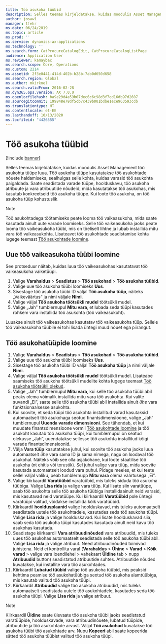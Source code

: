 ```yaml
---
title: Töö asukoha tüübid
description: Selles teemas kirjeldatakse, kuidas moodulis Asset Management töö asukohta tüüpe luua.
author: josaw1
manager: tfehr
ms.date: 06/24/2019
ms.topic: article
ms.prod: ''
ms.service: dynamics-ax-applications
ms.technology: ''
ms.search.form: CatProcureCatalogEdit, CatProcureCatalogListPage
audience: Application User
ms.reviewer: kamaybac
ms.search.scope: Core, Operations
ms.custom: 2214
ms.assetid: 2f3e0441-414d-402b-b28b-7ab0d650d658
ms.search.region: Global
ms.author: mkirknel
ms.search.validFrom: 2016-02-28
ms.dyn365.ops.version: AX 7.0.0
ms.openlocfilehash: ba9e29d4a59b07dec6c6c98d3f7cd16db97d2607
ms.sourcegitcommit: 199848e78df5cb7c439b001bdbe1ece963593cdb
ms.translationtype: HT
ms.contentlocale: et-EE
ms.lasthandoff: 10/13/2020
ms.locfileid: "4426555"
---
```

# <a name="functional-location-types"></a>Töö asukoha tüübid

[!include [banner](../../includes/banner.md)]

 

Selles teemas kirjeldatakse, kuidas moodulis Asset Management töö asukohta tüüpe luua. Töö asukoha tüüpe kasutatakse töö asukohtade nõuete haldamiseks, sealhulgas selle kohta, kuidas varasid töö asukohta paigaldada. Saate seadistada varade tüüpe, hoolduskavu, töö asukoha atribuute ja vara atribuutide nõudeid, mida kasutatakse töö asukohas, mis kasutab konkreetseid töö asukoha tüüpe. Kui loote töö asukoha, on töö asukoha tüüp kohustuslik.

>[!NOTE] 
>Töö asukohtadega töötamiseks peate looma töö vaikeasukoha, mida saate kasutada ainult uute varade loomiseks. Selle töö vaikeasukoha jaoks peate looma töö vaikeasukoha tüübi, mis on tõeliselt lihtne ja lubab installida mitu vara töö vaikeasukohta. Lisateavet töö asukohtade seadistamise kohta lugege teemast [Töö asukohtade loomine](../functional-locations/create-functional-locations.md).

## <a name="create-a-default-functional-location-type"></a>Uue töö vaikeasukoha tüübi loomine

See protseduur näitab, kuidas luua töö vaikeasukohas kasutatavat töö vaikeasukoha vaiketüüpi.

1. Valige **Varahaldus** > **Seadistus** > **Töö asukohad** > **Töö asukoha tüübid**.
2. Valige uue töö asukoha tüübi loomiseks **Uus**.
3. Sisestage töö asukoha tüübi ID väljal **Töö asukoha tüüp**, näiteks „Vaikeväärtus” ja nimi väljale **Nimi**.
4. Valige väljal **Töö asukoha töötsükli mudel** töötsükli mudel.
5. Valige „Jah" tumblernupul **Mitu vara**, et lubada seda tüüpi kasutades rohkem vara installida töö asukohta (töö vaikeasukoht).

Luuakse ainult töö vaikeasukohas kasutatav töö vaikeasukoha tüüp. Sellele töö vaikeasukoha tüübile ei tohi lisada ühtegi muud nõuet ega piirangut.


## <a name="create-functional-location-types"></a>Töö asukohatüüpide loomine

1. Valige **Varahaldus** > **Seadistus** > **Töö asukohad** > **Töö asukoha tüübid**.
2. Valige uue töö asukoha tüübi loomiseks **Uus**.
3. Sisestage töö asukoha tüübi ID väljal **Töö asukoha tüüp** ja nimi väljale **Nimi**.
4. Valige väljal **Töö asukoha töötsükli mudel** töötsükli mudel. Lisateabe saamiseks töö asukoha töötsükli mudelite kohta lugege teemast [Töö asukoha töötsükli olekud](../setup-for-functional-locations/functional-location-stages.md).
5. Valige „Jah" tumblernupul **Mitu vara**, kui selle töö asukoha tüübi abil peaks olema võimalik installida mitu vara töö asukohta. Kui valite suvandi „Ei”, saate selle töö asukoha tüübi abil installida ainult *ühe* vara funktsionaalsesse asukohta.
6. Kui soovite, et seda tüüpi töö asukohta installitud varad kasutaksid automaatselt töö asukohaga seotud finantsdimensioone, valige „Jah” tumblernupul **Uuenda varade dimensiooni**. See tähendab, et kui muudate finantsdimensioone vormil [Töö asukohtade loomine](../functional-locations/create-functional-locations.md) ja töö asukoht kasutab töö asukoha tüüpi, kui tumblernupul on seatud olekusse „Jah”, uuendatakse sellesse töö asukohta installitud kõigi varade finantsdimensioonid.
7. Välja **Vara tüüp** kasutatakse juhul, kui soovite töö asukoha jaoks luua automaatselt *ühe* vara sama ID ja sama nimega, nagu on loodaval töö asukohal. Näiteks võib see olla asjakohane, kui loote staatilise töö asukoha (nt ehitis või torustik). Sel juhul valige vara tüüp, mida soovite kasutada automaatselt loodud vara puhul. Pidage meeles, et kui teete sellel väljal valiku, peab tumblernupp **Mitu vara** olema väärtusega „Ei”.
8. Valige kiirkaardil **Varatüübid** varatüübid, mis tuleks siduda töö asukoha tüübiga. Valige **Lisa rida** ja valige vara tüüp. Kui lisate siin varatüüpe, saab töö asukohta selle töö asukoha tüübiga installidaainult neid varasid, mis kasutavad neid varatüüpe. Kui kiirkaardil **Varatüübid** pole ühtegi varatüüpi valitud, võidakse installida kõik varatüübid.
9. Kiirkaardil **hooldusplaanid** valige hoolduskavad, mis tuleks automaatselt seadistada uutele töö asukohtadele, kasutades seda töö asukoha tüüpi. Valige **Lisa rida** ja valige hoolduskavad. Kui lisate hoolduskavad siia, saab seda töö asukoha tüüpi kasutades kasutada ainult neid kavu töö asukohas kasutada.
10. Seadistage kiirkaardil **Vara atribuudinõuded** vara atribuudid, mis tuleks uues töö asukohas automaatselt seadistada selle töö asukoha tüübi abil. Valige **Lisa rida** ja valige atribuut. Need atribuudinõuded toimivad juhistena. Neid ei kontrollita varal (**Varahaldus** > **Ühine** > **Varad** > **Kõik varad** > valige vara loendilehel > vahekaart **Üldine** tab > nupp **Atribuudid** button) seadistatud atribuutide suhtes. Atribuutide nõuded kuvatakse, kui installite vara töö asukohtades.
11. Kiirkaardil **Lubatud tüübid** valige töö asukoha tüübid, mis peaksid kehtima peamise töö asukohatüübiga seotud töö asukoha alamtüübiga, mis kasutab valitud töö asukoha tüüpi.
12. Kiirkaardil **Atribuudid** valige töö asukoha atribuudid, mis tuleks automaatselt seadistada uutele töö asukohtadele, kasutades seda töö asukoha tüüpi. Valige **Lisa rida** ja valige atribuut.


>[!NOTE] 
>Kiirkaardil **Üldine** saate ülevaate töö asukoha tüübi jaoks seadistatud varatüüpide, hoolduskavade, vara atribuudinõuete, lubatud tüüpide, atribuutide ja töö asukohtade arvust. Väljal **Töö asukohad** kuvatakse töö asukoha tüübi töö asukohtade arv. Nupu **Kopeeri** abil saate kopeerida sätted töö asukoha tüübist valitud töö asukoha tüüpi.
